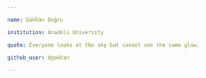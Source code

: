 ```yaml
---

name: Gökhan Doğru

institution: Anadolu University

quote: Everyone looks at the sky but cannot see the same glow.

github_user: dgokhan

---
```


